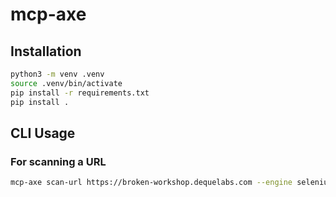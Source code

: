# mcp-axe



## Installation

```bash
python3 -m venv .venv
source .venv/bin/activate
pip install -r requirements.txt
pip install .
```


## CLI Usage

### For scanning a URL
```bash
mcp-axe scan-url https://broken-workshop.dequelabs.com --engine selenium --no-headless --save --output-json --output-html
```